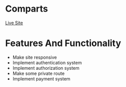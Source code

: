# Comparts

[Live Site]()

# Features And Functionality

* Make site responsive
* Implement authentication system
* Implement authorization system
* Make some private route
* Implement payment system